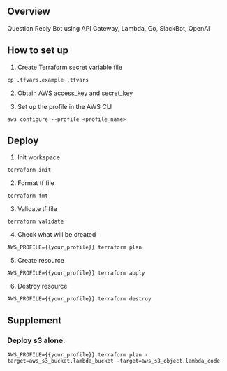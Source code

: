 ## Overview

Question Reply Bot using API Gateway, Lambda, Go, SlackBot, OpenAI

## How to set up

1. Create Terraform secret variable file

```
cp .tfvars.example .tfvars
```

2. Obtain AWS access_key and secret_key

3. Set up the profile in the AWS CLI

```
aws configure --profile <profile_name>
```

## Deploy

1. Init workspace

```
terraform init
```

2. Format tf file

```
terraform fmt
```

3. Validate tf file

```
terraform validate
```

4. Check what will be created

```
AWS_PROFILE={{your_profile}} terraform plan
```

5. Create resource

```
AWS_PROFILE={{your_profile}} terraform apply
```

6. Destroy resource

```
AWS_PROFILE={{your_profile}} terraform destroy
```

## Supplement

### Deploy s3 alone.

```
AWS_PROFILE={{your_profile}} terraform plan -target=aws_s3_bucket.lambda_bucket -target=aws_s3_object.lambda_code
```

